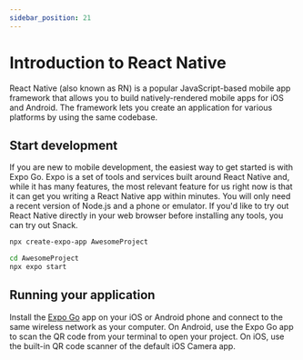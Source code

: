 ```yaml
---
sidebar_position: 21
---
```


# Introduction to React Native

React Native (also known as RN) is a popular JavaScript-based mobile app framework that allows you to build natively-rendered mobile apps for iOS and Android. The framework lets you create an application for various platforms by using the same codebase.

## Start development

If you are new to mobile development, the easiest way to get started is with Expo Go. Expo is a set of tools and services built around React Native and, while it has many features, the most relevant feature for us right now is that it can get you writing a React Native app within minutes. You will only need a recent version of Node.js and a phone or emulator. If you'd like to try out React Native directly in your web browser before installing any tools, you can try out Snack.

```bash
npx create-expo-app AwesomeProject

cd AwesomeProject
npx expo start
```

## Running your application

Install the [Expo Go](https://expo.dev/go) app on your iOS or Android phone and connect to the same wireless network as your computer. On Android, use the Expo Go app to scan the QR code from your terminal to open your project. On iOS, use the built-in QR code scanner of the default iOS Camera app.

